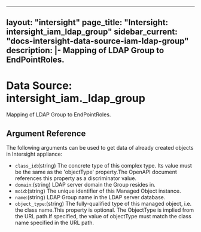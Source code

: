 
---
layout: "intersight"
page_title: "Intersight: intersight_iam_ldap_group"
sidebar_current: "docs-intersight-data-source-iam-ldap-group"
description: |-
Mapping of LDAP Group to EndPointRoles.
---

# Data Source: intersight_iam._ldap_group
Mapping of LDAP Group to EndPointRoles.
## Argument Reference
The following arguments can be used to get data of already created objects in Intersight appliance:
* `class_id`:(string) The concrete type of this complex type. Its value must be the same as the 'objectType' property.The OpenAPI document references this property as a discriminator value. 
* `domain`:(string) LDAP server domain the Group resides in. 
* `moid`:(string) The unique identifier of this Managed Object instance. 
* `name`:(string) LDAP Group name in the LDAP server database. 
* `object_type`:(string) The fully-qualified type of this managed object, i.e. the class name.This property is optional. The ObjectType is implied from the URL path.If specified, the value of objectType must match the class name specified in the URL path. 
